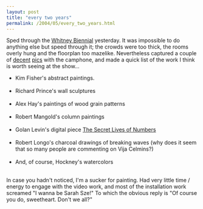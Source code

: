 ```yaml
---
layout: post
title: "every two years"
permalink: /2004/05/every_two_years.html
---
```


<p>Sped through the <a href="http://www.whitney.org/biennial/">Whitney Biennial</a> yesterday.  It was impossible to do anything else but speed through it; the crowds were too thick, the rooms overly hung and the floorplan too mazelike.  Nevertheless captured a couple of <a href="http://www.flickr.com/photo.gne?id=38114">decent</a> <a href="http://www.flickr.com/photo.gne?id=38113">pics</a> with the camphone, and made a quick list of the work I think is worth seeing at the show...<br />
<ul><li>Kim Fisher's abstract paintings.</li><br />
<li>Richard Prince's wall sculptures</li><br />
<li>Alex Hay's paintings of wood grain patterns</li><br />
<li>Robert Mangold's column paintings</li><br />
<li>Golan Levin's digital piece <a href="http://www.turbulence.org/Works/nums/">The Secret Lives of Numbers</a></li><br />
<li>Robert Longo's charcoal drawings of breaking waves (why does it seem that so many people are commenting on Vija Celmins?)</li><br />
<li>And, of course, Hockney's watercolors</li></ul><br />
In case you hadn't noticed, I'm a sucker for painting.  Had very little time / energy to engage with the video work, and most of the installation work screamed "I wanna be Sarah Sze!"  To which the obvious reply is "Of course you do, sweetheart.  Don't we all?"</p>


